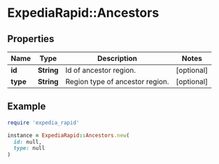 # ExpediaRapid::Ancestors

## Properties

| Name | Type | Description | Notes |
| ---- | ---- | ----------- | ----- |
| **id** | **String** | Id of ancestor region. | [optional] |
| **type** | **String** | Region type of ancestor region. | [optional] |

## Example

```ruby
require 'expedia_rapid'

instance = ExpediaRapid::Ancestors.new(
  id: null,
  type: null
)
```

